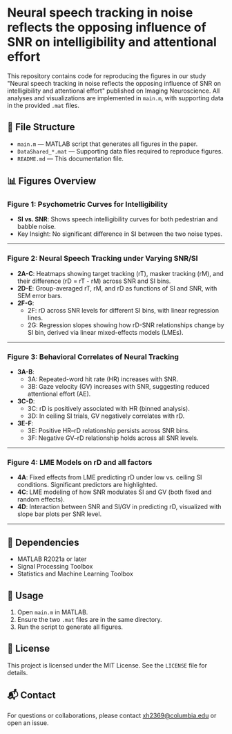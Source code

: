 # Neural speech tracking in noise reflects the opposing influence of SNR on intelligibility and attentional effort

This repository contains code for reproducing the figures in our study "Neural speech tracking in noise reflects the opposing influence of SNR on intelligibility and attentional effort" published on Imaging Neuroscience. All analyses and visualizations are implemented in `main.m`, with supporting data in the provided `.mat` files.

## 📂 File Structure

- `main.m` — MATLAB script that generates all figures in the paper.
- `DataShared_*.mat` — Supporting data files required to reproduce figures.
- `README.md` — This documentation file.

## 📊 Figures Overview

### Figure 1: Psychometric Curves for Intelligibility
- **SI vs. SNR**: Shows speech intelligibility curves for both pedestrian and babble noise.
- Key Insight: No significant difference in SI between the two noise types.

---

### Figure 2: Neural Speech Tracking under Varying SNR/SI
- **2A-C**: Heatmaps showing target tracking (rT), masker tracking (rM), and their difference (rD = rT - rM) across SNR and SI bins.
- **2D-E**: Group-averaged rT, rM, and rD as functions of SI and SNR, with SEM error bars.
- **2F-G**:  
  - 2F: rD across SNR levels for different SI bins, with linear regression lines.  
  - 2G: Regression slopes showing how rD-SNR relationships change by SI bin, derived via linear mixed-effects models (LMEs).

---

### Figure 3: Behavioral Correlates of Neural Tracking
- **3A-B**:  
  - 3A: Repeated-word hit rate (HR) increases with SNR.  
  - 3B: Gaze velocity (GV) increases with SNR, suggesting reduced attentional effort (AE).
- **3C-D**:  
  - 3C: rD is positively associated with HR (binned analysis).  
  - 3D: In ceiling SI trials, GV negatively correlates with rD.
- **3E-F**:  
  - 3E: Positive HR–rD relationship persists across SNR bins.  
  - 3F: Negative GV–rD relationship holds across all SNR levels.

---

### Figure 4: LME Models on rD and all factors
- **4A**: Fixed effects from LME predicting rD under low vs. ceiling SI conditions. Significant predictors are highlighted.
- **4C**: LME modeling of how SNR modulates SI and GV (both fixed and random effects).
- **4D**: Interaction between SNR and SI/GV in predicting rD, visualized with slope bar plots per SNR level.

---

## 📎 Dependencies

- MATLAB R2021a or later
- Signal Processing Toolbox
- Statistics and Machine Learning Toolbox

## 📌 Usage

1. Open `main.m` in MATLAB.
2. Ensure the two `.mat` files are in the same directory.
3. Run the script to generate all figures.

## 📄 License

This project is licensed under the MIT License. See the `LICENSE` file for details.

## 📬 Contact

For questions or collaborations, please contact xh2369@columbia.edu or open an issue.
